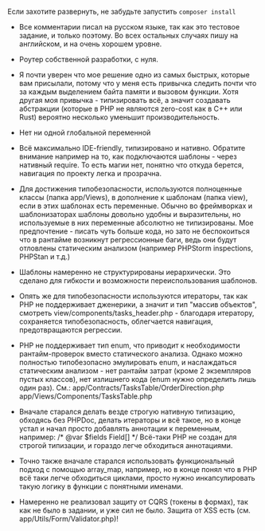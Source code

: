 Если захотите развернуть, не забудьте запустить
`composer install`

* Все комментарии писал на русском языке, так как это тестовое задание, и только поэтому. Во всех остальных случаях
пишу на английском, и на очень хорошем уровне.

* Роутер собственной разработки, с нуля. 

* Я почти уверен что мое решение одно из самых быстрых, которые вам присылали, потому что у меня есть привычка 
следить почти что за каждым выделением байта памяти и вызовом функции. Хотя другая моя привычка - типизировать всё, 
а значит создавать абстракции (которые в PHP не являются zero-cost как в C++ или Rust) вероятно несколько уменьшит 
производительность.

* Нет ни одной глобальной переменной

* Всё максимально IDE-friendly, типизировано и нативно.
Обратите внимание например на то, как подключаются шаблоны - 
через нативный require. То есть магии нет, понятно что откуда берется,
навигация по проекту легка и прозрачна. 

* Для достижения типобезопасности, используются полноценные классы (папка app/Views),
в дополнение к шаблонам (папка view), если в этих шаблонах есть переменные. 
Обычно во фреймворках и шаблонизаторах шаблоны довольно удобны и выразительны, но 
используемые в них переменные абсолютно не типизированы. 
Мое предпочтение - писать чуть больше кода,
но зато не беспокоиться что в рантайме возникнут регрессионные баги, ведь они будут отловлены статическим анализом 
(например PHPStorm inspections, PHPStan и т.д.)

* Шаблоны намеренно не структурированы иерархически. Это сделано для 
гибкости и возможности переиспользования шаблонов.
  
* Опять же для типобезопасности используются итераторы,
так как PHP не поддерживает дженерики, а значит и тип "массив объектов",
смотреть view/components/tasks_header.php - благодаря итератору, сохраняется 
типобезопасность, облегчается навигация, предотвращаются регрессии.

* PHP не поддерживает тип enum, что приводит к необходимости рантайм-проверок
вместо статического анализа. Однако можно полностью типобезопасно эмулировать enum,
и наслаждаться статическим анализом - нет рантайм затрат (кроме 2 экземпляров пустых классов), 
нет излишнего кода (enum нужно определить лишь один раз).
См.:
app/Contracts/TasksTable/OrderDirection.php
app/Views/Components/TasksTable.php 

* Вначале старался делать везде строгую нативную типизацию, обходясь без PHPDoc, 
делать итераторы и всё такое,
но в конце устал и начал просто добавлять аннотации к переменным, например:
/* @var $fields Field[] */
Всё-таки PHP не создан для строгой типизации, и гораздо легче обходиться аннотациями.

* Точно также вначале старался использовать функциональный подход с помощью array_map, например,
но в конце понял что в PHP всё таки легче обходиться циклами, просто нужно инкапсулировать такую логику 
в функции с понятными именами.

* Намеренно не реализовал защиту от CQRS (токены в формах), так как не было в задании, и уже сил не было. Защита от XSS есть (см. app/Utils/Form/Validator.php)! 

